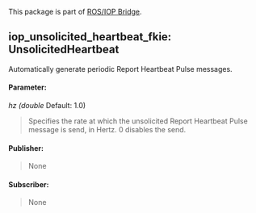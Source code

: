This package is part of [ROS/IOP Bridge](https://github.com/fkie/iop_core/blob/master/README.md).


## iop_unsolicited_heartbeat_fkie: UnsolicitedHeartbeat

Automatically generate periodic Report Heartbeat Pulse messages.

#### Parameter:

_hz (double_ Default: 1.0)

> Specifies the rate at which the unsolicited Report Heartbeat Pulse message is send, in Hertz. 0 disables the send.

#### Publisher:

> None

#### Subscriber:

> None

